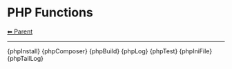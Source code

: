 # PHP Functions

<!-- TEMPLATE header 2 -->
[⬅ Parent ](../)
<hr />

{phpInstall}
{phpComposer}
{phpBuild}
{phpLog}
{phpTest}
{phpIniFile}
{phpTailLog}
